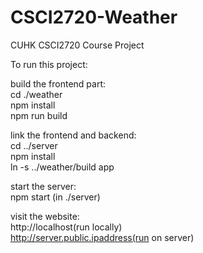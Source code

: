 # CSCI2720-Weather  
CUHK CSCI2720 Course Project  

To run this project:  
  
build the frontend part:  
cd ./weather  
npm install  
npm run build  
  
link the frontend and backend:  
cd ../server  
npm install  
ln -s ../weather/build app  
  
start the server:  
npm start (in ./server)  
  
visit the website:  
http://localhost(run locally)  
http://server.public.ipaddress(run on server)  
